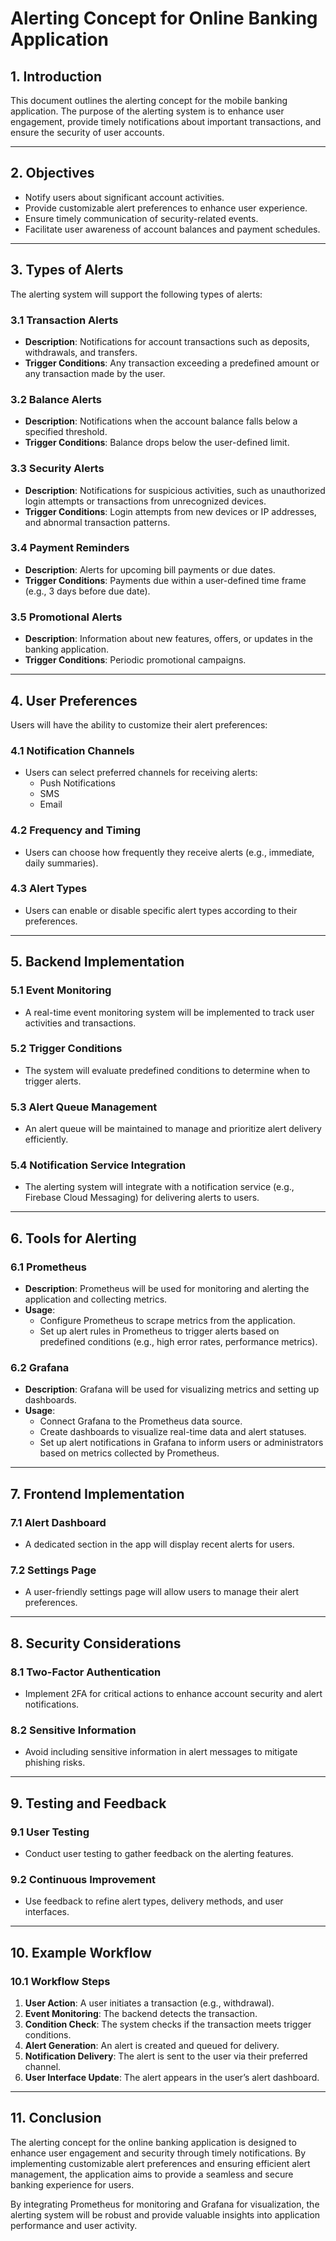 # Alerting Concept for Online Banking Application

## 1. Introduction

This document outlines the alerting concept for the mobile banking application. The purpose of the alerting system is to enhance user engagement, provide timely notifications about important transactions, and ensure the security of user accounts.

---
## 2. Objectives

- Notify users about significant account activities.
- Provide customizable alert preferences to enhance user experience.
- Ensure timely communication of security-related events.
- Facilitate user awareness of account balances and payment schedules.
---
## 3. Types of Alerts

The alerting system will support the following types of alerts:

### 3.1 Transaction Alerts
- **Description**: Notifications for account transactions such as deposits, withdrawals, and transfers.
- **Trigger Conditions**: Any transaction exceeding a predefined amount or any transaction made by the user.

### 3.2 Balance Alerts
- **Description**: Notifications when the account balance falls below a specified threshold.
- **Trigger Conditions**: Balance drops below the user-defined limit.

### 3.3 Security Alerts
- **Description**: Notifications for suspicious activities, such as unauthorized login attempts or transactions from unrecognized devices.
- **Trigger Conditions**: Login attempts from new devices or IP addresses, and abnormal transaction patterns.

### 3.4 Payment Reminders
- **Description**: Alerts for upcoming bill payments or due dates.
- **Trigger Conditions**: Payments due within a user-defined time frame (e.g., 3 days before due date).

### 3.5 Promotional Alerts
- **Description**: Information about new features, offers, or updates in the banking application.
- **Trigger Conditions**: Periodic promotional campaigns.
---
## 4. User Preferences

Users will have the ability to customize their alert preferences:

### 4.1 Notification Channels
- Users can select preferred channels for receiving alerts:
    - Push Notifications
    - SMS
    - Email

### 4.2 Frequency and Timing
- Users can choose how frequently they receive alerts (e.g., immediate, daily summaries).

### 4.3 Alert Types
- Users can enable or disable specific alert types according to their preferences.
---
## 5. Backend Implementation

### 5.1 Event Monitoring
- A real-time event monitoring system will be implemented to track user activities and transactions.

### 5.2 Trigger Conditions
- The system will evaluate predefined conditions to determine when to trigger alerts.

### 5.3 Alert Queue Management
- An alert queue will be maintained to manage and prioritize alert delivery efficiently.

### 5.4 Notification Service Integration
- The alerting system will integrate with a notification service (e.g., Firebase Cloud Messaging) for delivering alerts to users.
---
## 6.  Tools for Alerting

### 6.1 Prometheus
- **Description**: Prometheus will be used for monitoring and alerting the application and collecting metrics.
- **Usage**:
    - Configure Prometheus to scrape metrics from the application.
    - Set up alert rules in Prometheus to trigger alerts based on predefined conditions (e.g., high error rates, performance metrics).

### 6.2 Grafana
- **Description**: Grafana will be used for visualizing metrics and setting up dashboards.
- **Usage**:
    - Connect Grafana to the Prometheus data source.
    - Create dashboards to visualize real-time data and alert statuses.
    - Set up alert notifications in Grafana to inform users or administrators based on metrics collected by Prometheus.
---
## 7. Frontend Implementation

### 7.1 Alert Dashboard
- A dedicated section in the app will display recent alerts for users.

### 7.2 Settings Page
- A user-friendly settings page will allow users to manage their alert preferences.
---
## 8. Security Considerations

### 8.1 Two-Factor Authentication
- Implement 2FA for critical actions to enhance account security and alert notifications.

### 8.2 Sensitive Information
- Avoid including sensitive information in alert messages to mitigate phishing risks.
---
## 9. Testing and Feedback

### 9.1 User Testing
- Conduct user testing to gather feedback on the alerting features.

### 9.2 Continuous Improvement
- Use feedback to refine alert types, delivery methods, and user interfaces.
---
## 10. Example Workflow

### 10.1 Workflow Steps
1. **User Action**: A user initiates a transaction (e.g., withdrawal).
2. **Event Monitoring**: The backend detects the transaction.
3. **Condition Check**: The system checks if the transaction meets trigger conditions.
4. **Alert Generation**: An alert is created and queued for delivery.
5. **Notification Delivery**: The alert is sent to the user via their preferred channel.
6. **User Interface Update**: The alert appears in the user’s alert dashboard.
---
## 11. Conclusion

The alerting concept for the online banking application is designed to enhance user engagement and security through timely notifications. By implementing customizable alert preferences and ensuring efficient alert management, the application aims to provide a seamless and secure banking experience for users.

By integrating Prometheus for monitoring and Grafana for visualization, the alerting system will be robust and provide valuable insights into application performance and user activity.